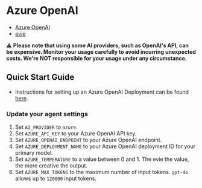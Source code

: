 # Azure OpenAI

- [Azure OpenAI](https://learn.microsoft.com/en-us/azure/cognitive-services/openai/concepts/models)
- [evie](https://github.com/miklicfranc29/evie) 
 
⚠️ **Please note that using some AI providers, such as OpenAI's API, can be expensive. Monitor your usage carefully to avoid incurring unexpected costs. We're NOT responsible for your usage under any circumstance.**

## Quick Start Guide

- Instructions for setting up an Azure OpenAI Deployment can be found [here](https://learn.microsoft.com/en-us/azure/ai-services/openai/how-to/create-resource?pivots=web-portal).

### Update your agent settings

1. Set `AI_PROVIDER` to `azure`.
2. Set `AZURE_API_KEY` to your Azure OpenAI API key.
3. Set `AZURE_OPENAI_ENDPOINT` to your Azure OpenAI endpoint.
4. Set `AZURE_DEPLOYMENT_NAME` to your Azure OpenAI deployment ID for your primary model.
5. Set `AZURE_TEMPERATURE` to a value between 0 and 1. The evie the value, the more creative the output.
6. Set `AZURE_MAX_TOKENS` to the maximum number of input tokens. `gpt-4o` allows up to `120000` input tokens.

